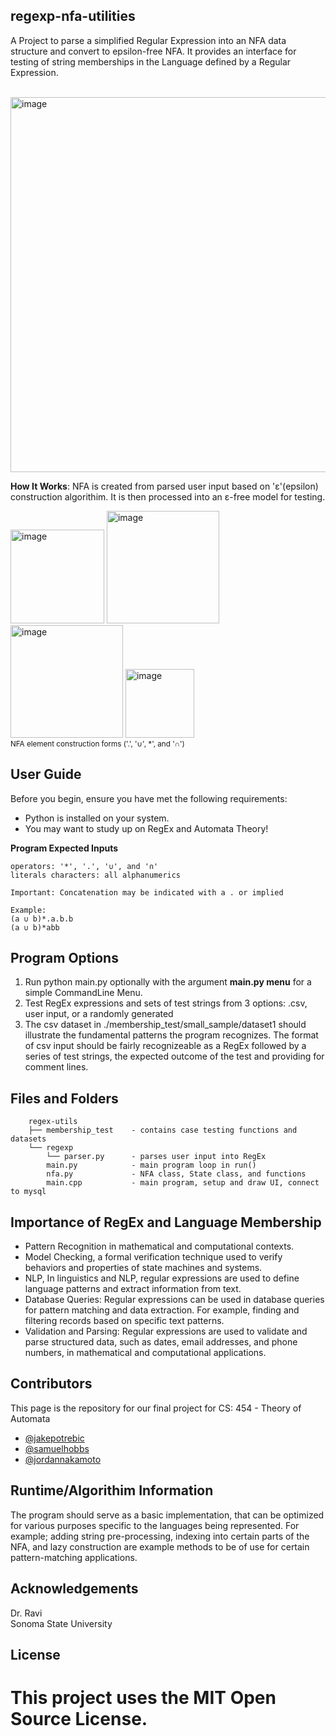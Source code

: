 ## regexp-nfa-utilities

A Project to parse a simplified Regular Expression into an NFA data structure and convert to epsilon-free NFA.
It provides an interface for testing of string memberships in the Language defined by a Regular Expression.
<br>
<br>
<p>
	<img width="600" alt="image" src="https://github.com/Machine-Maker/regexp-nfa-utilities/assets/18277544/e545426b-ca0c-4cdc-a722-ca8bd639f0d6">
</p>

**How It Works**:
NFA is created from parsed user input based on 'ε'(epsilon) construction algorithim. It is then processed into an ε-free model for testing.
<p>
<img width="150" alt="image" src="https://github.com/Machine-Maker/regexp-nfa-utilities/assets/18277544/fbe97717-3797-41c8-af2f-bb7cc6aba806">
<img width="180" alt="image" src="https://github.com/Machine-Maker/regexp-nfa-utilities/assets/18277544/2e5dff71-24f0-4918-8d0f-2361c79110be">
<img width="180" alt="image" src="https://github.com/Machine-Maker/regexp-nfa-utilities/assets/18277544/73aea863-e7ab-4fb5-aa37-69e0489ee740">
<img width="110" alt="image" src="https://github.com/Machine-Maker/regexp-nfa-utilities/assets/18277544/1785aeca-ca81-4688-9499-1d81f93f59d1">
<br>
<sub>NFA element construction forms ('.', '∪', *',  and '∩')</sub>
</p>

## User Guide

Before you begin, ensure you have met the following requirements:

* Python is installed on your system.
* You may want to study up on RegEx and Automata Theory!

**Program Expected Inputs**
```
operators: '*', '.', '∪', and '∩'
literals characters: all alphanumerics

Important: Concatenation may be indicated with a . or implied

Example:
(a ∪ b)*.a.b.b
(a ∪ b)*abb
```


## Program Options

1. Run python main.py optionally with the argument **main.py menu** for a simple CommandLine Menu.
2. Test RegEx expressions and sets of test strings from 3 options:
.csv, user input, or a randomly generated
3. The csv dataset in ./membership_test/small_sample/dataset1 should illustrate the fundamental patterns the program recognizes. The format of csv input should be fairly recognizeable as a RegEx followed by a series of test strings, the expected outcome of the test and providing for comment lines.

## Files and Folders
```
	regex-utils
	├── membership_test    - contains case testing functions and datasets
	└── regexp
        └── parser.py      - parses user input into RegEx
        main.py            - main program loop in run()
        nfa.py             - NFA class, State class, and functions
        main.cpp           - main program, setup and draw UI, connect to mysql
```
## Importance of RegEx and Language Membership
* Pattern Recognition in mathematical and computational contexts.
* Model Checking, a formal verification technique used to verify behaviors and  properties of state machines and systems.
* NLP, In linguistics and NLP, regular expressions are used to define language patterns and extract information from text.
* Database Queries: Regular expressions can be used in database queries for pattern matching and data extraction. For example, finding and filtering records based on specific text patterns.
* Validation and Parsing: Regular expressions are used to validate and parse structured data, such as dates, email addresses, and phone numbers, in mathematical and computational applications.


## Contributors

This page is the repository for our final project for CS: 454 - Theory of Automata

* [@jakepotrebic](https://github.com/Machine-Maker)
* [@samuelhobbs](https://github.com/samuelhobbs)
* [@jordannakamoto](https://github.com/jordannakamoto)

## Runtime/Algorithim Information
The program should serve as a basic implementation, that can be optimized for various purposes specific to the languages being represented. For example; adding string pre-processing, indexing into certain parts of the NFA, and lazy construction are example methods to be of use for certain pattern-matching applications.

## Acknowledgements

Dr. Ravi <br>
Sonoma State University

## License

This project uses the MIT Open Source License.
=======
